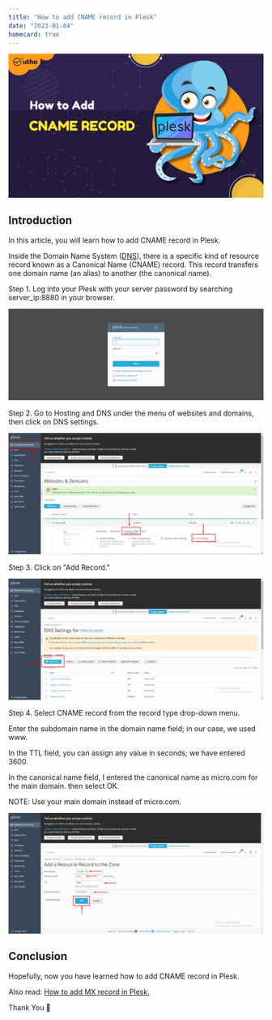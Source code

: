 ```yaml
---
title: "How to add CNAME record in Plesk"
date: "2023-01-04"
homecard: true
---
```


![How to add CNAME record in Plesk](images/How-to-add-CNAME-record-in-Plesk_utho.jpg)

## Introduction

In this article, you will learn how to add CNAME record in Plesk.

Inside the Domain Name System ([DNS](https://en.wikipedia.org/wiki/Domain_Name_System)), there is a specific kind of resource record known as a Canonical Name (CNAME) record. This record transfers one domain name (an alias) to another (the canonical name).

Step 1. Log into your Plesk with your server password by searching server\_ip:8880 in your browser.

![command output](images/image-679-1024x367.png)

Step 2. Go to Hosting and DNS under the menu of websites and domains, then click on DNS settings.

![command output](images/image-735-1024x485.png)

Step 3. Click on "Add Record."

![command output](images/image-736-1024x485.png)

Step 4. Select CNAME record from the record type drop-down menu.

Enter the subdomain name in the domain name field; in our case, we used www.

In the TTL field, you can assign any value in seconds; we have entered 3600.

In the canonical name field, I entered the canonical name as micro.com for the main domain. then select OK. 

NOTE: Use your main domain instead of micro.com.

![add CNAME record in Plesk](images/image-740-1024x484.png)

## Conclusion

Hopefully, now you have learned how to add CNAME record in Plesk.

Also read: [How to add MX record in Plesk.](https://utho.com/docs/tutorial/how-to-add-mx-record-in-plesk/)

Thank You 🙂
